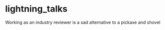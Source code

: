 lightning_talks
===============

Working as an industry reviewer is a sad alternative to a pickaxe and shovel